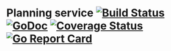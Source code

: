 Planning service [![Build Status](https://travis-ci.org/qarea/planningms.svg?branch=master)](https://travis-ci.org/qarea/planningms) [![GoDoc](https://godoc.org/github.com/qarea/planningms?status.svg)](https://godoc.org/github.com/qarea/planningms) [![Coverage Status](https://coveralls.io/repos/github/qarea/planningms/badge.svg?branch=master&cacheBuster=1)](https://coveralls.io/github/qarea/planningms?branch=master) [![Go Report Card](https://goreportcard.com/badge/github.com/qarea/planningms)](https://goreportcard.com/report/github.com/qarea/planningms)
====
